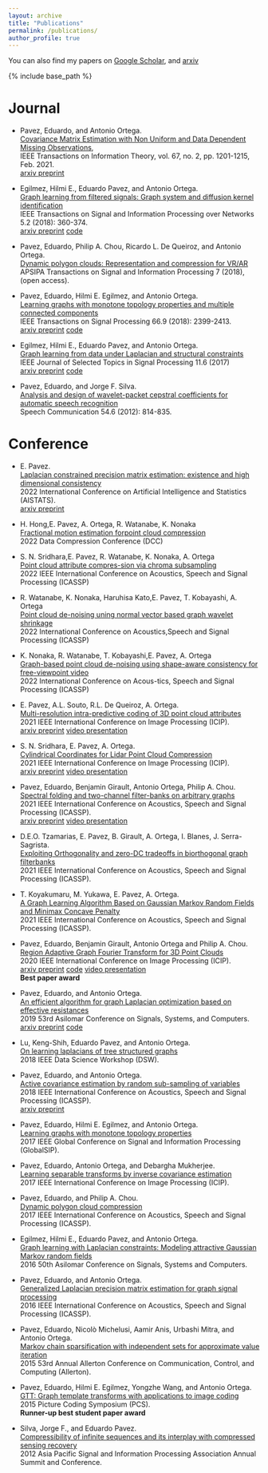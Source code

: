 ```yaml
---
layout: archive
title: "Publications"
permalink: /publications/
author_profile: true
---
```

You can also find my papers on [Google Scholar](https://scholar.google.com/citations?user=O-I1ZnIAAAAJ&hl=en), and [arxiv](http://arxiv.org/a/pavez_e_1)

{% include base_path %}

Journal
======
* Pavez, Eduardo, and   Antonio Ortega.<br>[Covariance Matrix Estimation with Non Uniform and Data Dependent Missing Observations](https://doi.org/10.1109/TIT.2020.3039118),  <br>IEEE Transactions on Information Theory, vol. 67, no. 2, pp. 1201-1215, Feb. 2021. <br>[arxiv preprint](https://arxiv.org/abs/1910.00667) 

* Egilmez, Hilmi E., Eduardo Pavez, and Antonio Ortega.<br>[Graph learning from filtered signals: Graph system and diffusion kernel identification](https://doi.org/10.1109/TSIPN.2018.2872157)<br>IEEE Transactions on Signal and Information Processing over Networks 5.2 (2018): 360-374. <br>[arxiv preprint](https://arxiv.org/abs/1803.02553) [code](https://github.com/STAC-USC/Graph_Learning)

* Pavez, Eduardo, Philip A. Chou, Ricardo L. De Queiroz, and Antonio Ortega.<br>[Dynamic polygon clouds: Representation and compression for VR/AR](https://doi.org/10.1017/ATSIP.2018.15) <br>APSIPA Transactions on Signal and Information Processing 7 (2018), (open access). 

* Pavez, Eduardo, Hilmi E. Egilmez, and Antonio Ortega.<br>[Learning graphs with monotone topology properties and multiple connected components](https://doi.org/10.1109/TSP.2018.2813337) <br>IEEE Transactions on Signal Processing 66.9 (2018): 2399-2413. <br>[arxiv preprint](https://arxiv.org/abs/1705.10934) [code](https://github.com/STAC-USC/graph_learning_properties) 

* Egilmez, Hilmi E., Eduardo Pavez, and Antonio Ortega. <br>[Graph learning from data under Laplacian and structural constraints](https://doi.org/10.1109/JSTSP.2017.2726975) <br>IEEE Journal of Selected Topics in Signal Processing 11.6 (2017) <br>[arxiv preprint](https://arxiv.org/abs/1803.02553) [code](https://github.com/STAC-USC/Graph_Learning)

* Pavez, Eduardo, and Jorge F. Silva.<br>[Analysis and design of wavelet-packet cepstral coefficients for automatic speech recognition](https://doi.org/10.1016/j.specom.2012.02.002) <br>Speech Communication 54.6 (2012): 814-835.

Conference
======
* E. Pavez. <br>[Laplacian constrained precision matrix estimation: existence and high dimensional consistency]() <br> 2022 International Conference on Artificial Intelligence and Statistics (AISTATS). <br>[arxiv preprint](https://arxiv.org/abs/2111.00590)

* H. Hong,E. Pavez, A. Ortega, R. Watanabe, K. Nonaka <br>[Fractional motion estimation forpoint cloud compression]()<br > 2022 Data Compression Conference (DCC)

* S. N. Sridhara,E. Pavez, R. Watanabe, K. Nonaka, A. Ortega <br>[Point cloud attribute compres-sion via chroma subsampling]() <br>2022 IEEE International Conference on Acoustics, Speech and Signal Processing (ICASSP) 

* R. Watanabe, K. Nonaka, Haruhisa Kato,E. Pavez, T. Kobayashi, A. Ortega <br>[Point cloud de-noising uning normal vector based graph wavelet shrinkage]()<br> 2022 International Conference on Acoustics,Speech and Signal Processing (ICASSP) 

* K. Nonaka, R. Watanabe, T. Kobayashi,E. Pavez, A. Ortega <br>[Graph-based point cloud de-noising using shape-aware consistency for free-viewpoint video]()<br> 2022 International Conference on Acous-tics, Speech and Signal Processing (ICASSP)

* E. Pavez, A.L. Souto, R.L. De Queiroz, A. Ortega. <br>[Multi-resolution intra-predictive coding of 3D point cloud attributes](https://doi.org/10.1109/ICIP42928.2021.9506641) <br>2021 IEEE International Conference on Image Processing (ICIP). <br>[arxiv preprint](https://arxiv.org/abs/2106.08562) [video presentation](https://www.youtube.com/watch?v=y53-J9QZvZY&ab_channel=epc_research)

* S. N. Sridhara, E. Pavez, A. Ortega. <br>[Cylindrical Coordinates for Lidar Point Cloud Compression](https://doi.org/10.1109/ICIP42928.2021.9506448) <br>2021 IEEE International Conference on Image Processing (ICIP). <br>[arxiv preprint](https://arxiv.org/abs/2106.11237) [video presentation](https://www.youtube.com/watch?v=zPrBIn2be1U&ab_channel=ShashankNelamangalaSridhara)

* Pavez, Eduardo, Benjamin Girault, Antonio Ortega, Philip A. Chou. <br>[Spectral folding and two-channel filter-banks on arbitrary graphs](https://doi.org/10.1109/ICASSP39728.2021.9414066) <br>2021 IEEE International Conference on Acoustics, Speech and Signal Processing (ICASSP). <br>[arxiv preprint](https://arxiv.org/abs/2010.12604) [video presentation](https://www.youtube.com/watch?v=AqmjH1uK8U0&ab_channel=epc_research)

* D.E.O. Tzamarias, E. Pavez, B. Girault, A. Ortega, I. Blanes, J. Serra-Sagrista. <br>[Exploiting Orthogonality and zero-DC tradeoffs in biorthogonal graph filterbanks](https://doi.org/10.1109/ICASSP39728.2021.9413392) <br>2021 IEEE International Conference on Acoustics, Speech and Signal Processing (ICASSP).

* T. Koyakumaru, M. Yukawa, E. Pavez, A. Ortega. <br>[A Graph Learning Algorithm Based on Gaussian Markov Random Fields and Minimax Concave Penalty](https://doi.org/10.1109/ICASSP39728.2021.9413850) <br>2021 IEEE International Conference on Acoustics, Speech and Signal Processing (ICASSP).

* Pavez, Eduardo,  Benjamin Girault, Antonio Ortega and Philip A. Chou. <br>[Region Adaptive Graph Fourier Transform for 3D Point Clouds](https://doi.org/10.1109/ICIP40778.2020.9191183) <br>2020 IEEE International Conference on Image Processing (ICIP). <br>[arxiv preprint](https://arxiv.org/abs/2003.01866) [code](https://github.com/STAC-USC/RA-GFT) [video presentation](https://www.youtube.com/watch?v=1veeyLxpDrM&ab_channel=epc_research) <br>**Best paper award**

* Pavez, Eduardo, and Antonio Ortega. <br>[An efficient algorithm for graph Laplacian optimization based on effective resistances](https://doi.org/10.1109/IEEECONF44664.2019.9048904) <br>2019 53rd Asilomar Conference on Signals, Systems, and Computers. <br>[arxiv preprint](https://arxiv.org/abs/2004.08451) [code](https://github.com/STAC-USC/graph_learning_CombLap)

* Lu, Keng-Shih, Eduardo Pavez, and Antonio Ortega. <br>[On learning laplacians of tree structured graphs](https://doi.org/10.1109/DSW.2018.8439909) <br>2018 IEEE Data Science Workshop (DSW).

* Pavez, Eduardo, and Antonio Ortega. <br>[Active covariance estimation by random sub-sampling of variables](https://doi.org/10.1109/ICASSP.2018.8462134) <br>2018 IEEE International Conference on Acoustics, Speech and Signal Processing (ICASSP). <br>[arxiv preprint](https://arxiv.org/abs/1804.01620)

* Pavez, Eduardo, Hilmi E. Egilmez, and Antonio Ortega. <br>[Learning graphs with monotone topology properties](https://doi.org/10.1109/GlobalSIP.2017.8309029) <br>2017 IEEE Global Conference on Signal and Information Processing (GlobalSIP). 

* Pavez, Eduardo, Antonio Ortega, and Debargha Mukherjee. <br>[Learning separable transforms by inverse covariance estimation](https://doi.org/10.1109/ICIP.2017.8296288) <br>2017 IEEE International Conference on Image Processing (ICIP). 

* Pavez, Eduardo, and Philip A. Chou. <br>[Dynamic polygon cloud compression](https://doi.org/10.1109/ICASSP.2017.7952694) <br>2017 IEEE International Conference on Acoustics, Speech and Signal Processing (ICASSP). 

* Egilmez, Hilmi E., Eduardo Pavez, and Antonio Ortega. <br>[Graph learning with Laplacian constraints: Modeling attractive Gaussian Markov random fields](https://doi.org/10.1109/ACSSC.2016.7869621) <br>2016 50th Asilomar Conference on Signals, Systems and Computers. 

* Pavez, Eduardo, and Antonio Ortega. <br>[Generalized Laplacian precision matrix estimation for graph signal processing](https://doi.org/10.1109/ICASSP.2016.7472899) <br>2016 IEEE International Conference on Acoustics, Speech and Signal Processing (ICASSP). 

* Pavez, Eduardo, Nicolò Michelusi, Aamir Anis, Urbashi Mitra, and Antonio Ortega. <br>[Markov chain sparsification with independent sets for approximate value iteration](https://doi.org/10.1109/ALLERTON.2015.7447172) <br>2015 53rd Annual Allerton Conference on Communication, Control, and Computing (Allerton).

* Pavez, Eduardo, Hilmi E. Egilmez, Yongzhe Wang, and Antonio Ortega. <br>[GTT: Graph template transforms with applications to image coding](https://doi.org/10.1109/PCS.2015.7170075) <br>2015 Picture Coding Symposium (PCS).  <br>**Runner-up best student paper award**

* Silva, Jorge F., and Eduardo Pavez. <br>[Compressibility of infinite sequences and its interplay with compressed sensing recovery](http://www.apsipa.org/proceedings_2012/papers/85.pdf) <br>2012 Asia Pacific Signal and Information Processing Association Annual Summit and Conference. 

